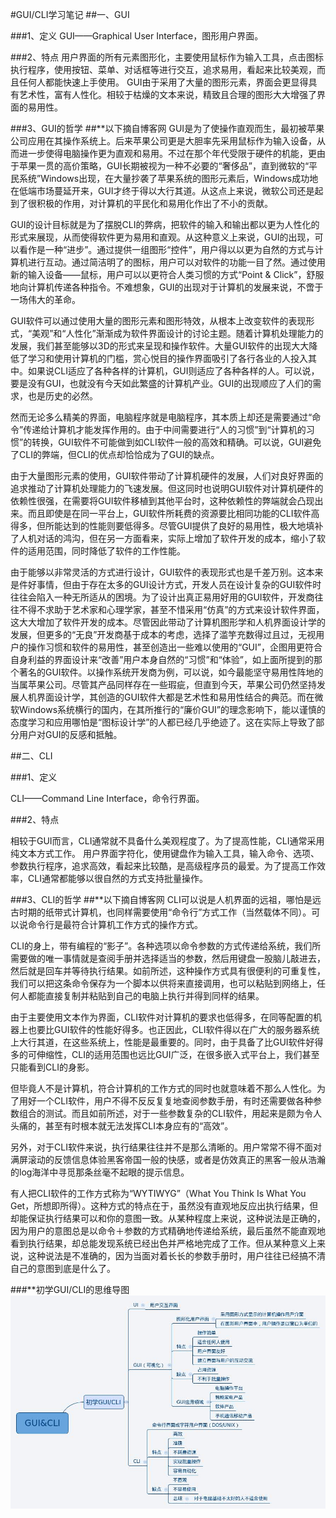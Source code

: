 #GUI/CLI学习笔记
##一、GUI

###1、定义
GUI——Graphical User Interface，图形用户界面。

###2、特点
用户界面的所有元素图形化，主要使用鼠标作为输入工具，点击图标执行程序，使用按钮、菜单、对话框等进行交互，追求易用，看起来比较美观，而且任何人都能快速上手使用。
GUI由于采用了大量的图形元素，界面会更显得具有艺术性，富有人性化。相较于枯燥的文本来说，精致且合理的图形大大增强了界面的易用性。


###3、GUI的哲学
##**以下摘自博客网
GUI是为了使操作直观而生，最初被苹果公司应用在其操作系统上。后来苹果公司更是大胆率先采用鼠标作为输入设备，从而进一步使得电脑操作更为直观和易用。不过在那个年代受限于硬件的机能，更由于苹果一贯的高价策略，GUI长期被视为一种不必要的“奢侈品”，直到微软的“平民系统”Windows出现，在大量抄袭了苹果系统的图形元素后，Windows成功地在低端市场蔓延开来，GUI才终于得以大行其道。从这点上来说，微软公司还是起到了很积极的作用，对计算机的平民化和易用化作出了不小的贡献。

GUI的设计目标就是为了摆脱CLI的弊病，把软件的输入和输出都以更为人性化的形式来展现，从而使得软件更为易用和直观。从这种意义上来说，GUI的出现，可以看作是一种“进步”。通过提供一组图形“控件”，用户得以以更为自然的方式与计算机进行互动。通过简洁明了的图标，用户可以对软件的功能一目了然。通过使用新的输入设备——鼠标，用户可以以更符合人类习惯的方式“Point & Click”，舒服地向计算机传递各种指令。不难想象，GUI的出现对于计算机的发展来说，不啻于一场伟大的革命。

GUI软件可以通过使用大量的图形元素和图形特效，从根本上改变软件的表现形式，“美观”和“人性化”渐渐成为软件界面设计的讨论主题。随着计算机处理能力的发展，我们甚至能够以3D的形式来呈现和操作软件。大量GUI软件的出现大大降低了学习和使用计算机的门槛，赏心悦目的操作界面吸引了各行各业的人投入其中。如果说CLI适应了各种各样的计算机，GUI则适应了各种各样的人。可以说，要是没有GUI，也就没有今天如此繁盛的计算机产业。GUI的出现顺应了人们的需求，也是历史的必然。

然而无论多么精美的界面，电脑程序就是电脑程序，其本质上却还是需要通过“命令”传递给计算机才能发挥作用的。由于中间需要进行“人的习惯”到“计算机的习惯”的转换，GUI软件不可能做到如CLI软件一般的高效和精确。可以说，GUI避免了CLI的弊端，但CLI的优点却恰恰成为了GUI的缺点。

由于大量图形元素的使用，GUI软件带动了计算机硬件的发展，人们对良好界面的追求推动了计算机处理能力的飞速发展。但这同时也说明GUI软件对计算机硬件的依赖性很强，在需要将GUI软件移植到其他平台时，这种依赖性的弊端就会凸现出来。而且即使是在同一平台上，GUI软件所耗费的资源要比相同功能的CLI软件高得多，但所能达到的性能则要低得多。尽管GUI提供了良好的易用性，极大地填补了人机对话的鸿沟，但在另一方面看来，实际上增加了软件开发的成本，缩小了软件的适用范围，同时降低了软件的工作性能。

由于能够以非常灵活的方式进行设计，GUI软件的表现形式也是千差万别。这本来是件好事情，但由于存在太多的GUI设计方式，开发人员在设计复杂的GUI软件时往往会陷入一种无所适从的困境。为了设计出真正易用好用的GUI软件，开发商往往不得不求助于艺术家和心理学家，甚至不惜采用“仿真”的方式来设计软件界面，这大大增加了软件开发的成本。尽管因此带动了计算机图形学和人机界面设计学的发展，但更多的“无良”开发商基于成本的考虑，选择了滥竽充数得过且过，无视用户的操作习惯和软件的易用性，甚至创造出一些难以使用的“GUI”，企图用更符合自身利益的界面设计来“改善”用户本身自然的“习惯”和“体验”，如上面所提到的那个著名的GUI软件。以操作系统开发商为例，可以说，如今最能坚守易用性阵地的当属苹果公司。尽管其产品同样存在一些瑕疵，但直到今天，苹果公司仍然坚持发展人机界面设计学，其创造的GUI软件大都是艺术性和易用性结合的典范。而在微软Windows系统横行的国内，在其所推行的“廉价GUI”的理念影响下，能以谨慎的态度学习和应用哪怕是“图标设计学”的人都已经几乎绝迹了。这在实际上导致了部分用户对GUI的反感和抵触。


##二、CLI

###1、定义

CLI——Command Line Interface，命令行界面。

###2、特点

相较于GUI而言，CLI通常就不具备什么美观程度了。为了提高性能，CLI通常采用纯文本方式工作。
用户界面字符化，使用键盘作为输入工具，输入命令、选项、参数执行程序，追求高效，看起来比较酷，是高级程序员的最爱。为了提高工作效率，CLI通常都能够以很自然的方式支持批量操作。

###3、CLI的哲学
##**以下摘自博客网
CLI可以说是人机界面的远祖，哪怕是远古时期的纸带式计算机，也同样需要使用“命令行”方式工作（当然载体不同）。可以说命令行是最符合计算机工作方式的操作方式。

CLI的身上，带有编程的“影子”。各种选项以命令参数的方式传递给系统，我们所需要做的唯一事情就是查阅手册并选择适当的参数，然后用键盘一股脑儿敲进去，然后就是回车并等待执行结果。如前所述，这种操作方式具有很便利的可重复性，我们可以把这条命令保存为一个脚本以供将来直接调用，也可以粘贴到网络上，任何人都能直接复制并粘贴到自己的电脑上执行并得到同样的结果。

由于主要使用文本作为界面，CLI软件对计算机的要求也低得多，在同等配置的机器上也要比GUI软件的性能好得多。也正因此，CLI软件得以在广大的服务器系统上大行其道，在这些系统上，性能是最重要的。同时，由于具备了比GUI软件好得多的可伸缩性，CLI的适用范围也远比GUI广泛，在很多嵌入式平台上，我们甚至只能看到CLI的身影。

但毕竟人不是计算机，符合计算机的工作方式的同时也就意味着不那么人性化。为了用好一个CLI软件，用户不得不反反复复地查阅参数手册，有时还需要做各种参数组合的测试。而且如前所述，对于一些参数复杂的CLI软件，用起来是颇为令人头痛的，甚至有时根本就无法发挥CLI本身应有的“高效”。

另外，对于CLI软件来说，执行结果往往并不是那么清晰的。用户常常不得不面对满屏滚动的反馈信息体验黑客帝国一般的快感，或者是仿效真正的黑客一般从浩瀚的log海洋中寻觅那条丝毫不起眼的提示信息。

有人把CLI软件的工作方式称为“WYTIWYG”（What You Think Is What You Get，所想即所得）。这种方式的特点在于，虽然没有直观地反应出执行结果，但却能保证执行结果可以和你的意图一致。从某种程度上来说，这种说法是正确的，因为用户的意图总是以命令＋参数的方式精确地传递给系统，最后虽然不能直观地看到执行结果，却总能发现系统已经出色并严格地完成了工作。但从某种意义上来说，这种说法是不准确的，因为当面对着长长的参数手册时，用户往往已经搞不清自己的意图到底是什么了。


###**初学GUI/CLI的思维导图
![思维导图](GUICLI.jpg)
